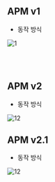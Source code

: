 ## APM v1 
- 동작 방식

![1](https://github.com/user-attachments/assets/1fd18a3e-f008-4759-9f86-6cffa4fc22be)

<br><br>

## APM v2
- 동작 방식

![12](https://github.com/user-attachments/assets/e6e607d1-1e9d-4709-b397-4db3f631d288)


## APM v2.1
- 동작 방식

![12](https://github.com/user-attachments/assets/fe2b64cc-4f7a-4d5a-8f41-de29c1e167a7)


